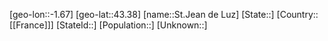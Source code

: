 ﻿---
location: [43.38,-1.67]
type: City
tags:
- geo/City


SpocWebEntityId: 34464
isDeleted: false
confidential: public

---
[geo-lon::-1.67]
[geo-lat::43.38]
[name::St.Jean de Luz]
[State::]
[Country::[[France]]]
[StateId::]
[Population::]
[Unknown::]

